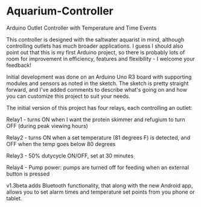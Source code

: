 # Aquarium-Controller
Arduino Outlet Controller with Temperature and Time Events

This controller is designed with the saltwater aquarist in mind, although controlling outlets has much broader applications. I guess I should also point out that this is my first Arduino project, so there is probably lots of room for improvement in efficiency, features and flexibility - I welcome your feedback!

Initial development was done on an Arduino Uno R3 board with supporting modules and sensors as noted in the sketch. The sketch is pretty straight forward, and I've added comments to describe what's going on and how you can customize this project to suit your needs.

The initial version of this project has four relays, each controlling an outlet:

Relay1 - turns ON when I want the protein skimmer and refugium to turn OFF (during peak viewing hours)

Relay2 - turns ON when a set temperature (81 degrees F) is detected, and OFF when the temp goes below 80 degrees

Relay3 - 50% dutycycle ON/OFF, set at 30 minutes

Relay4 - Pump power: pumps are turned off for feeding when an external button is pressed

v1.3beta adds Bluetooth functionality, that along with the new Android app, allows you to set alarm times and temperature set points from you phone or tablet.
